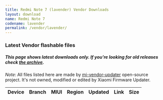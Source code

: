 ```yaml
---
title: Redmi Note 7 (lavender) Vendor Downloads
layout: download
name: Redmi Note 7
codename: lavender
permalink: /vendor/lavender/
---
```


### Latest Vendor flashable files
##### This page shows latest downloads only. If you're looking for old releases check [the archive](/archive/vendor/lavender/).

*Note*: All files listed here are made by [mi-vendor-updater](https://github.com/TryHardDood/mi-vendor-updater) open-source project. It's not owned, modified or edited by Xiaomi Firmware Updater.

<div class="table-responsive-md" id="table-wrapper">
    <table id="vendor" class="compact table table-striped table-hover table-sm">
        <thead class="thead-dark">
            <tr>
                <th>Device</th>
                <th>Branch</th>
                <th>MIUI</th>
                <th>Region</th>
                <th>Updated</th>
                <th>Link</th>
                <th>Size</th>
            </tr>
        </thead>
        <script>loadVendorDownloads('lavender', 'latest')</script>
    </table>
</div>

